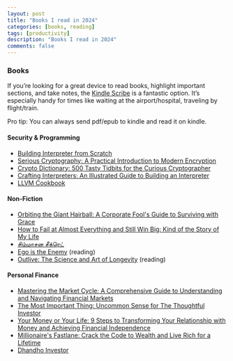 ```yaml
---
layout: post
title: "Books I read in 2024"
categories: [books, reading]
tags: [productivity]
description: "Books I read in 2024"
comments: false
---
```


### Books

If you’re looking for a great device to read books, highlight important sections, and take notes, the [Kindle Scribe](https://www.amazon.ca/Introducing-Kindle-Scribe-the-first-Kindle-for-reading-and-writing/dp/B09BS5XWNS) is a fantastic option. It’s especially handy for times like waiting at the airport/hospital, traveling by flight/train.

Pro tip: You can always send pdf/epub to kindle and read it on kindle.

#### Security & Programming

- [Building Interpreter from Scratch](https://www.oreilly.com/library/view/building-an-interpreter/9781801071338/)
- [Serious Cryptography: A Practical Introduction to Modern Encryption](https://www.amazon.in/Serious-Cryptography-Practical-Introduction-Encryption/dp/1593278268?nsdOptOutParam=true)
- [Crypto Dictionary: 500 Tasty Tidbits for the Curious Cryptographer](https://www.amazon.in/Crypto-Dictionary-Tidbits-Curious-Cryptographer-ebook/dp/B08PHS676K?nsdOptOutParam=true)
- [Crafting Interpreters: An Illustrated Guide to Building an Interpreter](https://www.amazon.in/Crafting-Interpreters-Robert-Nystrom/dp/0990582930)
- [LLVM Cookbook](https://www.amazon.in/LLVM-Cookbook-Mayur-Pandey/dp/178528598X)

#### Non-Fiction

- [Orbiting the Giant Hairball: A Corporate Fool's Guide to Surviving with Grace](https://www.amazon.in/Orbiting-Giant-Hairball-Corporate-Surviving/dp/0670879835?nsdOptOutParam=true)
- [How to Fail at Almost Everything and Still Win Big: Kind of the Story of My Life](https://www.amazon.in/How-Fail-Almost-Everything-Still-ebook/dp/B0CFD2YLB7?nsdOptOutParam=true)
- [சிம்மாசன சீக்ரெட்](https://www.amazon.in/SIMMASANA-SECRET-V-IRAIANBU/dp/8123425910)
- [Ego is the Enemy](https://www.amazon.in/Ego-Enemy-Ryan-Holiday/dp/1781257019) (reading)
- [Outlive: The Science and Art of Longevity](https://www.amazon.in/Outlive-Science-Longevity-Peter-Attia/dp/1785044559) (reading)

#### Personal Finance

- [Mastering the Market Cycle: A Comprehensive Guide to Understanding and Navigating Financial Markets](https://www.amazon.in/MASTERING-MARKET-CYCLE-Howard-Marks/dp/1473695686)
- [The Most Important Thing: Uncommon Sense for The Thoughtful Investor](https://www.amazon.in/Most-Important-Thing-Uncommon-Thoughtful/dp/9353022797/262-6611992-5872946?psc=1)
- [Your Money or Your Life: 9 Steps to Transforming Your Relationship with Money and Achieving Financial Independence](https://www.amazon.com/Your-Money-Your-Life-Transforming/dp/1634690706)
- [Millionaire's Fastlane: Crack the Code to Wealth and Live Rich for a Lifetime](https://www.amazon.in/Millionaire-Fastlane-Crack-Wealth-Lifetime/dp/9390085497?sp_csd=d2lkZ2V0TmFtZT1zcF9hdGY&psc=1)
- [Dhandho Investor](https://www.amazon.in/dhandho-investor-book-Team/dp/B0DPTCTYRX?sp_csd=d2lkZ2V0TmFtZT1zcF9hdGY&psc=1)



